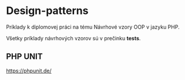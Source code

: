# Design-patterns

Príklady k diplomovej práci na tému Návrhové vzory OOP v jazyku PHP.

Všetky príklady návrhových vzorov sú v prečinku **tests**.



## PHP UNIT

https://phpunit.de/